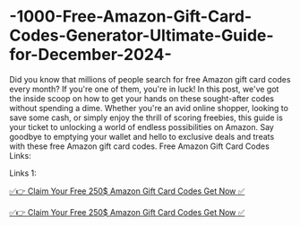 # -1000-Free-Amazon-Gift-Card-Codes-Generator-Ultimate-Guide-for-December-2024-


Did you know that millions of people search for free Amazon gift card codes every month? If you're one of them, you're in luck! In this post, we've got the inside scoop on how to get your hands on these sought-after codes without spending a dime. Whether you're an avid online shopper, looking to save some cash, or simply enjoy the thrill of scoring freebies, this guide is your ticket to unlocking a world of endless possibilities on Amazon. Say goodbye to emptying your wallet and hello to exclusive deals and treats with these free Amazon gift card codes. Free Amazon Gift Card Codes Links:

Links 1:

[✅👉 Claim Your Free 250$ Amazon Gift Card Codes Get Now ✅](https://usaofferzon.com/amazongiftcard/)

[✅👉 Claim Your Free 250$ Amazon Gift Card Codes Get Now ✅](https://usaofferzon.com/giftcard/)
